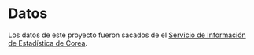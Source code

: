 # Datos

Los datos de este proyecto fueron sacados de el [Servicio de Información de Estadística de Corea](https://kosis.kr/statHtml/statHtml.do?orgId=132&tblId=DT_V_MOTA_013&vw_cd=MT_ETITLE&list_id=C_5&scrId=&language=en&seqNo=&lang_mode=en&obj_var_id=&itm_id=&conn_path=MT_ETITLE&path=%252Feng%252FstatisticsList%252FstatisticsListIndex.do
).